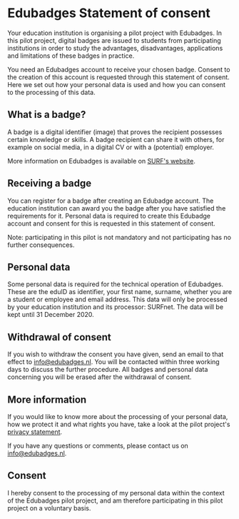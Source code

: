 # Edubadges Statement of consent
Your education institution is organising a pilot project with Edubadges. In this pilot project, digital badges are issued to students from participating institutions in order to study the advantages, disadvantages, applications and limitations of these badges in practice.

You need an Edubadges account to receive your chosen badge. Consent to the creation of this account is requested through this statement of consent. Here we set out how your personal data is used and how you can consent to the processing of this data.

## What is a badge? 
A badge is a digital identifier (image) that proves the recipient possesses certain knowledge or skills. A badge recipient can share it with others, for example on social media, in a digital CV or with a (potential) employer.

More information on Edubadges is available on [SURF's website](https://www.surf.nl/innovatieprojecten/onderwijsinnovatie-met-ict/edubadges-en-microcredentialing.html).

## Receiving a badge
You can register for a badge after creating an Edubadge account. The education institution can award you the badge after you have satisfied the requirements for it. Personal data is required to create this Edubadge account and consent for this is requested in this statement of consent.

Note: participating in this pilot is not mandatory and not participating has no further consequences.

## Personal data
Some personal data is required for the technical operation of Edubadges. These are the eduID as identifier, your first name, surname, whether you are a student or employee and email address. This data will only be processed by your education institution and its processor: SURFnet. The data will be kept until 31 December 2020.

## Withdrawal of consent
If you wish to withdraw the consent you have given, send an email to that effect to [info@edubadges.nl](mailto:info@edubadges.nl). You will be contacted within three working days to discuss the further procedure. All badges and personal data concerning you will be erased after the withdrawal of consent.

## More information
If you would like to know more about the processing of your personal data, how we protect it and what rights you have, take a look at the pilot project's [privacy statement](https://pilot.edubadges.nl/public/privacy-policy).

If you have any questions or comments, please contact us on [info@edubadges.nl](mailto:info@edubadges.nl).

## **Consent**
I hereby consent to the processing of my personal data within the context of the Edubadges pilot project, and am therefore participating in this pilot project on a voluntary basis. 
